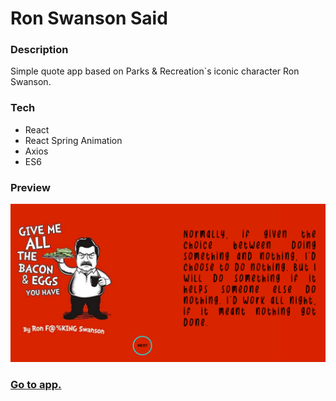 # Ron Swanson Said

### Description

Simple quote app based on Parks & Recreation`s iconic character Ron Swanson.

### Tech

- React
- React Spring Animation
- Axios
- ES6

### Preview

![Screenshot](/src/Parks&Recreation/ronShot.png)

### [Go to app.](https://ron-swason-said.now.sh/)
